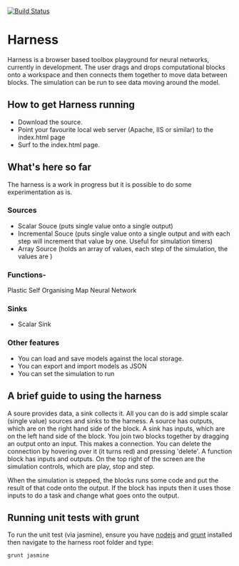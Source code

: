 [![Build Status](https://travis-ci.org/brainwipe/Harness.svg?branch=master)](https://travis-ci.org/brainwipe/Harness)

Harness
=======
Harness is a browser based toolbox playground for neural networks, currently in development. The user drags and drops computational blocks onto a workspace and then connects them together to move data between blocks. The simulation can be run to see data moving around the model.

How to get Harness running
------------------

- Download the source.
- Point your favourite local web server (Apache, IIS or similar) to the index.html page
- Surf to the index.html page.

What's here so far
-----------------

The harness is a work in progress but it is possible to do some experimentation as is.

### Sources

- Scalar Souce (puts single value onto a single output)
- Incremental Souce (puts single value onto a single output and with each step will increment that value by one. Useful for simulation timers)
- Array Source (holds an array of values, each step of the simulation, the values are )

### Functions-
Plastic Self Organising Map Neural Network

### Sinks

- Scalar Sink

### Other features

- You can load and save models against the local storage.
- You can export and import models as JSON
- You can set the simulation to run

A brief guide to using the harness
----------------------------------
A soure provides data, a sink collects it. All you can do is add simple scalar (single value) sources and sinks to the harness. A source has outputs, which are on the right hand side of the block. A sink has inputs, which are on the left hand side of the block. You join two blocks together by dragging an output onto an input. This makes a connection. You can delete the connection by hovering over it (it turns red) and pressing 'delete'. A function block has inputs and outputs. On the top right of the screen are the simulation controls, which are play, stop and step.

When the simulation is stepped, the blocks runs some code and put the result of that code onto the output. If the block has inputs then it uses those inputs to do a task and change what goes onto the output.

Running unit tests with grunt
-----------------
To run the unit test (via jasmine), ensure you have [nodejs](http://nodejs.org/) and [grunt](http://gruntjs.com/) installed then navigate to the harness root folder and type:

    grunt jasmine